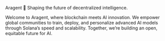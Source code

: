 Aragent 🚀
Shaping the future of decentralized intelligence.

Welcome to Aragent, where blockchain meets AI innovation. We empower global communities to train, deploy, and personalize advanced AI models through Solana’s speed and scalability. Together, we’re building an open, equitable future for AI.
<!--
**aragentlabs/aragentlabs** is a ✨ _special_ ✨ repository because its `README.md` (this file) appears on your GitHub profile.

Here are some ideas to get you started:

- 🔭 I’m currently working on ...
- 🌱 I’m currently learning ...
- 👯 I’m looking to collaborate on ...
- 🤔 I’m looking for help with ...
- 💬 Ask me about ...
- 📫 How to reach me: ...
- 😄 Pronouns: ...
- ⚡ Fun fact: ...
-->
